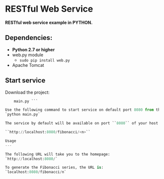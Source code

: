 RESTful Web Service 
===================

**RESTful web service example in PYTHON.**

Dependencies:
---

* **Python 2.7 or higher**
* web.py module
  * `sudo pip install web.py`
* Apache Tomcat

Start service
---
Download the project:
  ``` fibonacci_service.py
      main.py ```

Use the following command to start service on default port 8080 from the location where you downloaded the project: 
`python main.py`

The service by default will be available on port ``8080`` of your host operating system, for example:

  ``http://localhost:8080/fibonacci/<n>``
  
Usage
---

The following URL will take you to the homepage:
`http://localhost:8080/`

To generate the Fibonacci series, the URL is:
`localhost:8080/fibonacci/n`

